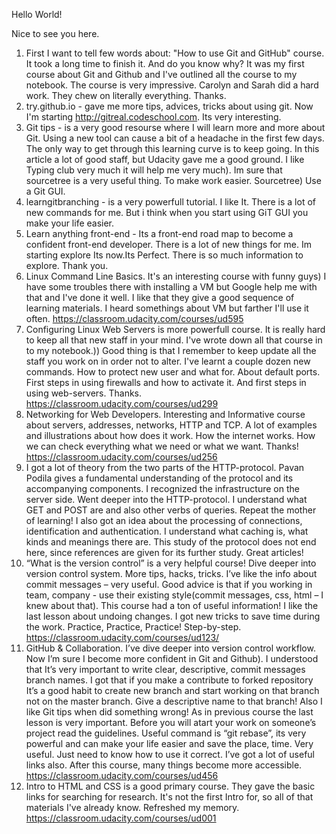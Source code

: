 Hello World!

Nice to see you here.

1. First I want to tell few words about: "How to use Git and GitHub" course. It took a long time to finish it. And do you know why? It was my first course about Git and Github and I've outlined all the course to my notebook. The course is very impressive. Carolyn and Sarah did a hard work. They chew on literally everything. Thanks.
2. try.github.io - gave me more tips, advices, tricks about using git. 
Now I'm starting http://gitreal.codeschool.com. Its very interesting.
3. Git tips - is a very good resourse where I will learn more and more about Git.
Using a new tool can cause a bit of a headache in the first few days. The only way to get through this learning curve is to keep going. In this article a lot of good staff, but Udacity gave me a good ground. I like Typing club very much it will help me very much). Im sure that sourcetree is a very useful thing. To make work easier. Sourcetree) Use a Git GUI. 
4. learngitbranching - is a very powerfull tutorial. I like It. There is a lot of new commands for me. But i think when you start using GiT GUI you make your life easier.
5. Learn anything front-end - Its a front-end road map to become a confident front-end developer.
There is a lot of new things for me. Im starting explore Its now.Its Perfect. There is so much information to explore. Thank you.
6. Linux Command Line Basics. It's an interesting course with funny guys)
I have some troubles there with installing a VM but Google help me with that and I've done it well. I like that they give a good sequence of learning materials. I heard somethings about VM but farther I'll use it often. https://classroom.udacity.com/courses/ud595
7. Configuring Linux Web Servers is more powerfull course. It is really hard to keep all that new staff in your mind. I've wrote down all that course in to my notebook.)) Good thing is that I remember to keep update all the staff you work on in order not to alter. I've learnt a couple dozen new commands. How to protect new user and what for. About default ports. First steps in using firewalls and how to activate it. And first steps in using web-servers. Thanks. https://classroom.udacity.com/courses/ud299
8. Networking for Web Developers. Interesting and Informative course about servers, addresses, networks, HTTP and TCP. A lot of examples and illustrations about how does it work. How the internet works. How we can check everything what we need or what we want. Thanks! 
https://classroom.udacity.com/courses/ud256
9. I got a lot of theory from the two parts of the HTTP-protocol. Pavan Podila gives a fundamental understanding of the protocol and its accompanying components. I recognized the infrastructure on the server side. Went deeper into the HTTP-protocol. I understand what GET and POST are and also other verbs of queries.
Repeat the mother of learning! I also got an idea about the processing of connections, identification and authentication. I understand what caching is, what kinds and meanings there are. This study of the protocol does not end here, since references are given for its further study. Great articles!
10. “What is the version control” is a very helpful course! Dive deeper into version control system. More tips, hacks, tricks. I’ve like the info about commit messages – very useful. Good advice is that if you working in team, company - use their existing style(commit messages, css, html – I knew about that). This course had a ton of useful information! I like the last lesson about undoing changes. I got new tricks to save time during the work. Practice, Practice, Practice!
Step-by-step.
https://classroom.udacity.com/courses/ud123/
11. GitHub & Collaboration. I’ve dive deeper into version control workflow. Now I’m sure I become more confident in Git and Github). I understood that It’s very important to write clear, descriptive, commit messages branch names. I got that if you make a contribute to forked repository It’s a good habit to create new branch and start working on that branch not on the master branch. Give a descriptive name to that branch!
Also I like Git tips when did something wrong! As in previous course the last lesson is very important. Before you will atart your work on someone’s project read the guidelines. Useful command is “git rebase”, its very powerful and can make your life easier and save the place, time. Very useful. Just need to know how to use it correct. I’ve got a lot of useful links also. After this course, many things become more accessible.
https://classroom.udacity.com/courses/ud456
12. Intro to HTML and CSS is a good primary course. They gave the basic links for searching for research. It's not the first Intro for, so all of that materials I've already know. Refreshed my memory.
https://classroom.udacity.com/courses/ud001 






